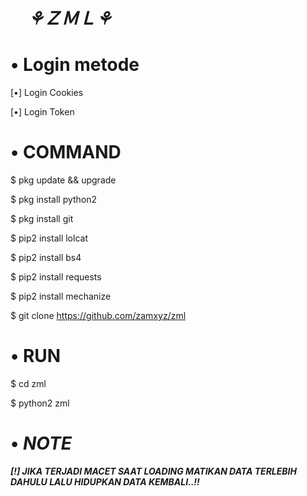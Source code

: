 # 　**_⚘ＺＭＬ⚘_**

# • **Login metode**

[•] Login Cookies

[•] Login Token


# • **COMMAND**

$ pkg update && upgrade

$ pkg install python2

$ pkg install git

$ pip2 install lolcat

$ pip2 install bs4

$ pip2 install requests

$ pip2 install mechanize

$ git clone https://github.com/zamxyz/zml


# • **RUN**

$ cd zml

$ python2 zml

# • _**NOTE**_

_**[!] JIKA TERJADI MACET SAAT LOADING MATIKAN DATA TERLEBIH DAHULU LALU HIDUPKAN DATA KEMBALI..!!**_
